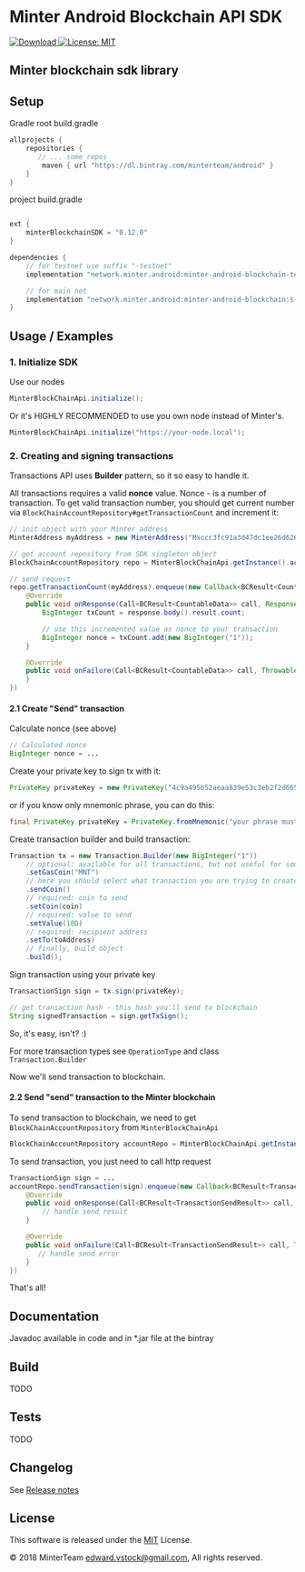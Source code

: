 Minter Android Blockchain API SDK
=================================
[![Download](https://api.bintray.com/packages/minterteam/android/minter-android-blockchain-testnet/images/download.svg) ](https://bintray.com/minterteam/android/minter-android-blockchain-testnet/_latestVersion)
[![License: MIT](https://img.shields.io/badge/License-MIT-yellow.svg)](LICENSE.txt)


Minter blockchain sdk library
-----------------------------------------------------------------

## Setup

Gradle
root build.gradle
```groovy
allprojects {
    repositories {
       // ... some repos
        maven { url "https://dl.bintray.com/minterteam/android" }
    }
}
```

project build.gradle
```groovy

ext {
    minterBlockchainSDK = "0.12.0"
}

dependencies {
    // for testnet use suffix "-testnet"
    implementation "network.minter.android:minter-android-blockchain-testnet:${minterBlockchainSDK}"

    // for main net
    implementation "network.minter.android:minter-android-blockchain:${minterBlockchainSDK}"
}
```

## Usage / Examples
### 1. Initialize SDK

Use our nodes
```java
MinterBlockChainApi.initialize();
```

Or it's HIGHLY RECOMMENDED to use you own node instead of Minter's.
```java
MinterBlockChainApi.initialize("https://your-node.local");
```

### 2. Creating and signing transactions

Transactions API uses **Builder** pattern, so it so easy to handle it.

All transactions requires a valid **nonce** value. Nonce - is a number of transaction. To get valid transaction number, you should get current number via `BlockChainAccountRepository#getTransactionCount` and increment it:

```java
// init object with your Minter address
MinterAddress myAddress = new MinterAddress("Mxccc3fc91a3d47dc1ee26d62611a09831f0214d62");

// get account repository from SDK singleton object
BlockChainAccountRepository repo = MinterBlockChainApi.getInstance().account();

// send request
repo.getTransactionCount(myAddress).enqueue(new Callback<BCResult<CountableData>>() {
    @Override
    public void onResponse(Call<BCResult<CountableData>> call, Response<BCResult<CountableData>> response) {
        BigInteger txCount = response.body().result.count;

        // use this incremented value as nonce to your transaction
        BigInteger nonce = txCount.add(new BigInteger("1"));
    }

    @Override
    public void onFailure(Call<BCResult<CountableData>> call, Throwable t) {
    }
})
```

#### 2.1 Create "Send" transaction
Calculate nonce (see above)
```java
// Calculated nonce
BigInteger nonce = ...
```

Create your private key to sign tx with it:
```java
PrivateKey privateKey = new PrivateKey("4c9a495b52aeaa839e53c3eb2f2d6650d892277bde58a24bb6a396f2bb31aa37");
```

or if you know only mnemonic phrase, you can do this:
```java
final PrivateKey privateKey = PrivateKey.fromMnemonic("your phrase must contains twenty words et cetera ...");
```

Create transaction builder and build transaction:
```java
Transaction tx = new Transaction.Builder(new BigInteger("1"))
    // optional: available for all transactions, but not useful for some transactions
    .setGasCoin("MNT")
    // here you should select what transaction you are trying to create, builder will select exact type
    .sendCoin()
    // required: coin to send
    .setCoin(coin)
    // required: value to send
    .setValue(10D)
    // required: recipient address
    .setTo(toAddress)
    // finally, build object
    .build();
```

Sign transaction using your private key
```java
TransactionSign sign = tx.sign(privateKey);

// get transaction hash - this hash you'll send to blockchain
String signedTransaction = sign.getTxSign();
```


So, it's easy, isn't? :)

For more transaction types see `OperationType` and class `Transaction.Builder`

Now we'll send transaction to blockchain.

#### 2.2 Send "send" transaction to the Minter blockchain

To send transaction to blockchain, we need to get `BlockChainAccountRepository` from `MinterBlockChainApi`

```java
BlockChainAccountRepository accountRepo = MinterBlockChainApi.getInstance().account();
```

To send transaction, you just need to call http request
```java
TransactionSign sign = ...
accountRepo.sendTransaction(sign).enqueue(new Callback<BCResult<TransactionSendResult>>() {
    @Override
    public void onResponse(Call<BCResult<TransactionSendResult>> call, Response<BCResult<TransactionSendResult>> response) {
        // handle send result
    }

    @Override
    public void onFailure(Call<BCResult<TransactionSendResult>> call, Throwable t) {
       // handle send error
    }
})
```

That's all!


## Documentation

Javadoc available in code and in *.jar file at the bintray

## Build
TODO

## Tests
TODO

## Changelog

See [Release notes](RELEASE.md)


## License

This software is released under the [MIT](LICENSE.txt) License.

© 2018 MinterTeam <edward.vstock@gmail.com>, All rights reserved.